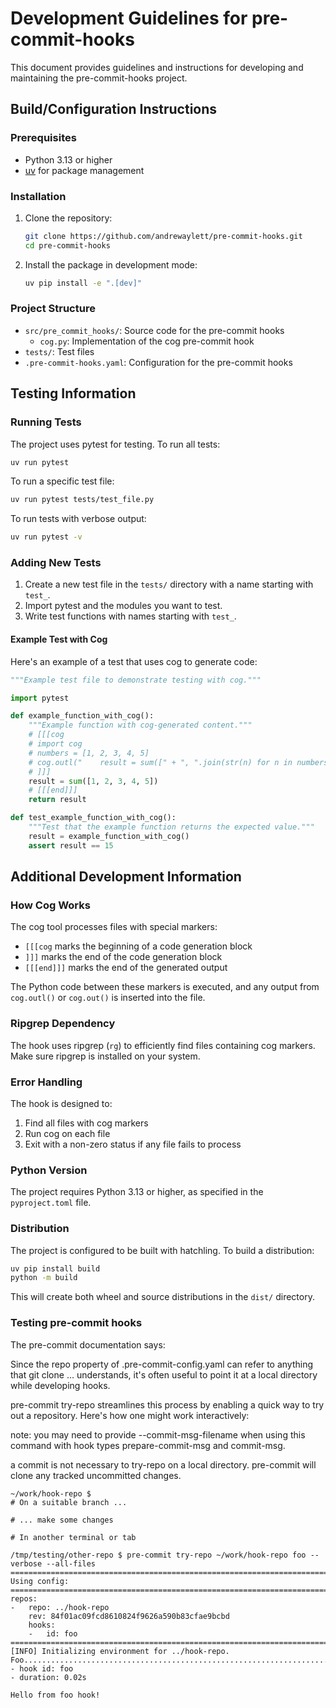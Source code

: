 # Development Guidelines for pre-commit-hooks

This document provides guidelines and instructions for developing and maintaining the pre-commit-hooks project.

## Build/Configuration Instructions

### Prerequisites

- Python 3.13 or higher
- [uv](https://github.com/astral-sh/uv) for package management

### Installation

1. Clone the repository:
   ```bash
   git clone https://github.com/andrewaylett/pre-commit-hooks.git
   cd pre-commit-hooks
   ```

2. Install the package in development mode:
   ```bash
   uv pip install -e ".[dev]"
   ```

### Project Structure

- `src/pre_commit_hooks/`: Source code for the pre-commit hooks
  - `cog.py`: Implementation of the cog pre-commit hook
- `tests/`: Test files
- `.pre-commit-hooks.yaml`: Configuration for the pre-commit hooks

## Testing Information

### Running Tests

The project uses pytest for testing. To run all tests:

```bash
uv run pytest
```

To run a specific test file:

```bash
uv run pytest tests/test_file.py
```

To run tests with verbose output:

```bash
uv run pytest -v
```

### Adding New Tests

1. Create a new test file in the `tests/` directory with a name starting with `test_`.
2. Import pytest and the modules you want to test.
3. Write test functions with names starting with `test_`.

#### Example Test with Cog

Here's an example of a test that uses cog to generate code:

```python
"""Example test file to demonstrate testing with cog."""

import pytest

def example_function_with_cog():
    """Example function with cog-generated content."""
    # [[[cog
    # import cog
    # numbers = [1, 2, 3, 4, 5]
    # cog.outl("    result = sum([" + ", ".join(str(n) for n in numbers) + "])")
    # ]]]
    result = sum([1, 2, 3, 4, 5])
    # [[[end]]]
    return result

def test_example_function_with_cog():
    """Test that the example function returns the expected value."""
    result = example_function_with_cog()
    assert result == 15
```

## Additional Development Information

### How Cog Works

The cog tool processes files with special markers:
- `[[[cog` marks the beginning of a code generation block
- `]]]` marks the end of the code generation block
- `[[[end]]]` marks the end of the generated output

The Python code between these markers is executed, and any output from `cog.outl()` or `cog.out()` is inserted into the file.

### Ripgrep Dependency

The hook uses ripgrep (`rg`) to efficiently find files containing cog markers. Make sure ripgrep is installed on your system.

### Error Handling

The hook is designed to:
1. Find all files with cog markers
2. Run cog on each file
3. Exit with a non-zero status if any file fails to process

### Python Version

The project requires Python 3.13 or higher, as specified in the `pyproject.toml` file.

### Distribution

The project is configured to be built with hatchling. To build a distribution:

```bash
uv pip install build
python -m build
```

This will create both wheel and source distributions in the `dist/` directory.

### Testing pre-commit hooks

The pre-commit documentation says:

Since the repo property of .pre-commit-config.yaml can refer to anything that git clone ... understands, it's often useful to point it at a local directory while developing hooks.

pre-commit try-repo streamlines this process by enabling a quick way to try out a repository. Here's how one might work interactively:

note: you may need to provide --commit-msg-filename when using this command with hook types prepare-commit-msg and commit-msg.

a commit is not necessary to try-repo on a local directory. pre-commit will clone any tracked uncommitted changes.

```
~/work/hook-repo $
# On a suitable branch ...

# ... make some changes

# In another terminal or tab

/tmp/testing/other-repo $ pre-commit try-repo ~/work/hook-repo foo --verbose --all-files
===============================================================================
Using config:
===============================================================================
repos:
-   repo: ../hook-repo
    rev: 84f01ac09fcd8610824f9626a590b83cfae9bcbd
    hooks:
    -   id: foo
===============================================================================
[INFO] Initializing environment for ../hook-repo.
Foo......................................................................Passed
- hook id: foo
- duration: 0.02s

Hello from foo hook!
```
